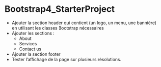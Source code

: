 # Bootstrap4_StarterProject

- Ajouter la section header qui contient (un logo, un menu, une bannière) en utilisant les classes Bootstrap nécessaires
- Ajouter les sections :
  - About
  - Services
  - Contact us
- Ajouter la section footer
- Tester l’affichage de la page sur plusieurs résolutions.
